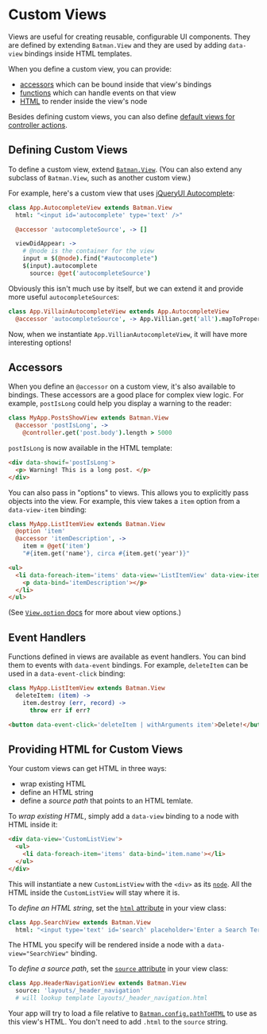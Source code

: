 # Custom Views

Views are useful for creating reusable, configurable UI components. They are defined by extending `Batman.View` and they are used by adding `data-view` bindings inside HTML templates.

When you define a custom view, you can provide:

- [accessors](#accessors) which can be bound inside that view's bindings
- [functions](#event-handlers) which can handle events on that view
- [HTML](#providing-html-to-custom-views) to render inside the view's node

Besides defining custom views, you can also define [default views for controller actions](/docs/views.html#rendering-by-controller-actions).

## Defining Custom Views

To define a custom view, extend [`Batman.View`](/docs/api/batman.view.html). (You can also extend any subclass of `Batman.View`, such as another custom view.)

For example, here's a custom view that uses [jQueryUI Autocomplete](http://jqueryui.com/autocomplete/):

```coffeescript
class App.AutocompleteView extends Batman.View
  html: "<input id='autocomplete' type='text' />"

  @accessor 'autocompleteSource', -> []

  viewDidAppear: ->
    # @node is the container for the view
    input = $(@node).find("#autocomplete")
    $(input).autocomplete
      source: @get('autocompleteSource')
```

Obviously this isn't much use by itself, but we can extend it and provide more useful `autocompleteSource`s:

```coffeescript
class App.VillainAutocompleteView extends App.AutocompleteView
  @accessor 'autocompleteSource', -> App.Villian.get('all').mapToProperty('name')
```

Now, when we instantiate `App.VillianAutocompleteView`, it will have more interesting options!

## Accessors

When you define an `@accessor` on a custom view, it's also available to bindings. These accessors are a good place for complex view logic. For example, `postIsLong` could help you display a warning to the reader:

```coffeescript
class MyApp.PostsShowView extends Batman.View
  @accessor 'postIsLong', ->
    @controller.get('post.body').length > 5000
```

`postIsLong` is now available in the HTML template:

```html
<div data-showif='postIsLong'>
  <p> Warning! This is a long post. </p>
</div>
```

You can also pass in "options" to views. This allows you to explicitly pass objects into the view. For example, this view takes a `item` option from a `data-view-item` binding:

```coffeescript
class MyApp.ListItemView extends Batman.View
  @option 'item' 
  @accessor 'itemDescription', ->
    item = @get('item')
    "#{item.get('name'}, circa #{item.get('year')}"
```

```html
<ul>
  <li data-foreach-item='items' data-view='ListItemView' data-view-item='item'>
    <p data-bind='itemDescription'></p>
  </li>
</ul>
```

(See [`View.option` docs](/docs/api/batman.view.html#class_function_option) for more about view options.)

## Event Handlers

Functions defined in views are available as event handlers. You can bind them to events with `data-event` bindings. For example, `deleteItem` can be used in a `data-event-click` binding:

```coffeescript
class MyApp.ListItemView extends Batman.View
  deleteItem: (item) ->
    item.destroy (err, record) ->
      throw err if err?
```

```html
<button data-event-click='deleteItem | withArguments item'>Delete!</button>
```

## Providing HTML for Custom Views

Your custom views can get HTML in three ways:

- wrap existing HTML
- define an HTML string
- define a _source path_ that points to an HTML temlate.

To _wrap existing HTML_, simply add a `data-view` binding to a node with HTML inside it:

```html
<div data-view='CustomListView'>
  <ul>
    <li data-foreach-item='items' data-bind='item.name'></li>
  </ul>
</div>
```

This will instantiate a new `CustomListView` with the `<div>` as its [`node`](/docs/api/batman.view.html#prototype_accessor_node). All the HTML inside the `CustomListView` will stay where it is.

To _define an HTML string_, set the [`html` attribute](/docs/api/batman.view.html#prototype_accessor_html) in your view class:

```coffeescript
class App.SearchView extends Batman.View
  html: "<input type='text' id='search' placeholder='Enter a Search Term' />"
```

The HTML you specify will be rendered inside a node with a `data-view="SearchView"` binding.

To _define a source path_,  set the [`source` attribute](/docs/api/batman.view.html#prototype_accessor_source) in your view class:

```coffeescript
class App.HeaderNavigationView extends Batman.View
  source: 'layouts/_header_navigation'
  # will lookup template layouts/_header_navigation.html
```

Your app will try to load a file relative to [`Batman.config.pathToHTML`](/docs/configuration.html) to use as this view's HTML. You don't need to add `.html` to the `source` string.